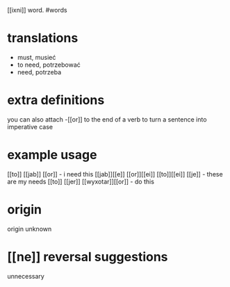 [[ixni]] word.
#words
# translations
- must, musieć
- to need, potrzebować
- need, potrzeba
# extra definitions
you can also attach -[[or]] to the end of a verb to turn a sentence into imperative case 
# example usage
[[to]] [[jab]] [[or]] - i need this
[[jab]][[e]] [[or]][[ei]] [[to]][[ei]] [[je]] - these are my needs
[[to]] [[jer]] [[wyxotar]][[or]] - do this
# origin
origin unknown
# [[ne]] reversal suggestions 
unnecessary